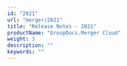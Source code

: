 ```yaml
---
id: "2021"
url: "merger/2021"
title: "Release Notes - 2021"
productName: "GroupDocs.Merger Cloud"
weight: 3
description: ""
keywords: ""
---
```


